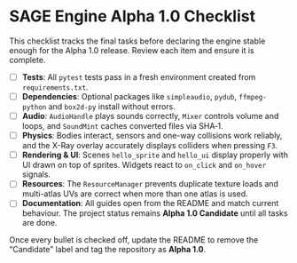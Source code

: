 # SAGE Engine Alpha 1.0 Checklist

This checklist tracks the final tasks before declaring the engine stable enough for the Alpha 1.0 release. Review each item and ensure it is complete.

- [ ] **Tests**: All `pytest` tests pass in a fresh environment created from `requirements.txt`.
- [ ] **Dependencies**: Optional packages like `simpleaudio`, `pydub`, `ffmpeg-python` and `box2d-py` install without errors.
- [ ] **Audio**: `AudioHandle` plays sounds correctly, `Mixer` controls volume and loops, and `SoundMint` caches converted files via SHA‑1.
- [ ] **Physics**: Bodies interact, sensors and one-way collisions work reliably, and the X-Ray overlay accurately displays colliders when pressing `F3`.
- [ ] **Rendering & UI**: Scenes `hello_sprite` and `hello_ui` display properly with UI drawn on top of sprites. Widgets react to `on_click` and `on_hover` signals.
- [ ] **Resources**: The `ResourceManager` prevents duplicate texture loads and multi-atlas UVs are correct when more than one atlas is used.
- [ ] **Documentation**: All guides open from the README and match current behaviour. The project status remains **Alpha 1.0 Candidate** until all tasks are done.

Once every bullet is checked off, update the README to remove the “Candidate” label and tag the repository as **Alpha 1.0**.
